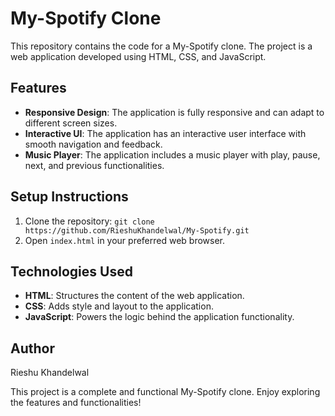 # My-Spotify Clone

This repository contains the code for a My-Spotify clone. The project is a web application developed using HTML, CSS, and JavaScript.

## Features

- **Responsive Design**: The application is fully responsive and can adapt to different screen sizes.
- **Interactive UI**: The application has an interactive user interface with smooth navigation and feedback.
- **Music Player**: The application includes a music player with play, pause, next, and previous functionalities.

## Setup Instructions

1. Clone the repository: `git clone https://github.com/RieshuKhandelwal/My-Spotify.git`
2. Open `index.html` in your preferred web browser.

## Technologies Used

- **HTML**: Structures the content of the web application.
- **CSS**: Adds style and layout to the application.
- **JavaScript**: Powers the logic behind the application functionality.

## Author

Rieshu Khandelwal

This project is a complete and functional My-Spotify clone. Enjoy exploring the features and functionalities!

